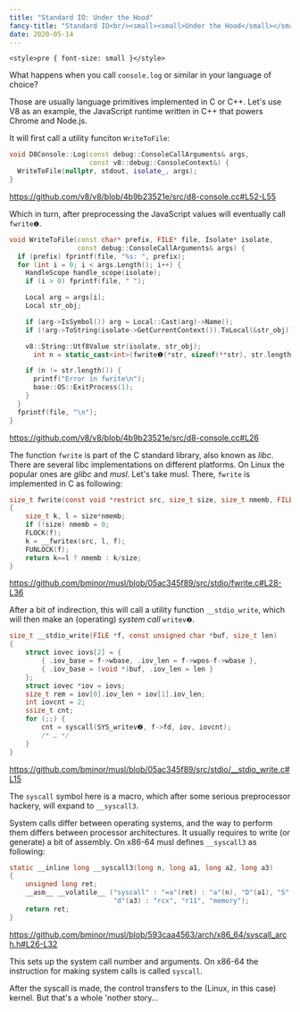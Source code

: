 ```yaml
---
title: "Standard IO: Under the Hood"
fancy-title: "Standard IO<br/><small><small>Under the Hood</small></small>"
date: 2020-05-14
---
```


```{=html}
<style>pre { font-size: small }</style>
```

What happens when you call `console.log` or similar in your language of choice?

Those are usually language primitives implemented in C or C++. Let's use V8 as an example, the JavaScript runtime written in C++ that powers Chrome and Node.js.

It will first call a utility funciton `WriteToFile`:

```cpp
void D8Console::Log(const debug::ConsoleCallArguments& args,
                    const v8::debug::ConsoleContext&) {
  WriteToFile(nullptr, stdout, isolate_, args);
}
```
<https://github.com/v8/v8/blob/4b9b23521e/src/d8-console.cc#L52-L55>

Which in turn, after preprocessing the JavaScript values will eventually call `fwrite`<small>❶</small>.

```cpp
void WriteToFile(const char* prefix, FILE* file, Isolate* isolate,
                 const debug::ConsoleCallArguments& args) {
  if (prefix) fprintf(file, "%s: "⁠, prefix);
  for (int i = 0; i < args.Length(); i++) {
    HandleScope handle_scope(isolate);
    if (i > 0) fprintf(file, " ");

    Local arg = args[i];
    Local str_obj;

    if (arg->IsSymbol()) arg = Local::Cast(arg)->Name();
    if (!arg->ToString(isolate->GetCurrentContext()).ToLocal(&str_obj)) return;

    v8::String::Utf8Value str(isolate, str_obj);
      int n = static_cast<int>(fwrite❶(*str, sizeof(**str), str.length(), file));

    if (n != str.length()) {
      printf("Error in fwrite\n");
      base::OS::ExitProcess(1);
    }
  }
  fprintf(file, "\n");
}
```
<https://github.com/v8/v8/blob/4b9b23521e/src/d8-console.cc#L26>

The function `fwrite` is part of the C standard library, also known as *libc*.
There are several libc implementations on different platforms. On Linux the popular ones are *glibc* and *musl*.
Let's take musl.
There, `fwrite` is implemented in C as following:

```c
size_t fwrite(const void *restrict src, size_t size, size_t nmemb, FILE *restrict f)
{
	size_t k, l = size*nmemb;
	if (!size) nmemb = 0;
	FLOCK(f);
	k = __fwritex(src, l, f);
	FUNLOCK(f);
	return k==l ? nmemb : k/size;
}
```
<https://github.com/bminor/musl/blob/05ac345f89/src/stdio/fwrite.c#L28-L36>

After a bit of indirection, this will call
a utility function `__stdio_write`, which will then make an (operating) *system call* `writev`<small>❷</small>.

```c
size_t __stdio_write(FILE *f, const unsigned char *buf, size_t len)
{
	struct iovec iovs[2] = {
		{ .iov_base = f->wbase, .iov_len = f->wpos-f->wbase },
		{ .iov_base = (void *)buf, .iov_len = len }
	};
	struct iovec *iov = iovs;
	size_t rem = iov[0].iov_len + iov[1].iov_len;
	int iovcnt = 2;
	ssize_t cnt;
	for (;;) {
        cnt = syscall(SYS_writev❷, f->fd, iov, iovcnt);
        /* … */
	}
}
```
<https://github.com/bminor/musl/blob/05ac345f89/src/stdio/__stdio_write.c#L15>

The `syscall` symbol here is a macro, which after some serious preprocessor hackery, will expand to `__syscall3`.

System calls differ between operating systems, and the way to perform them differs between processor architectures.
It usually requires to write (or generate) a bit of assembly.
On x86-64 musl defines `__syscall3` as following:

```c
static __inline long __syscall3(long n, long a1, long a2, long a3)
{
	unsigned long ret;
	__asm__ __volatile__ ("syscall" : "=a"(ret) : "a"(n), "D"(a1), "S"(a2),
						  "d"(a3) : "rcx", "r11", "memory");
	return ret;
}
```
<https://github.com/bminor/musl/blob/593caa4563/arch/x86_64/syscall_arch.h#L26-L32>

This sets up the system call number and arguments.
On x86-64 the instruction for making system calls is called `syscall`.

After the syscall is made, the control transfers to the (Linux, in this case) kernel. But that's a whole 'nother story…

